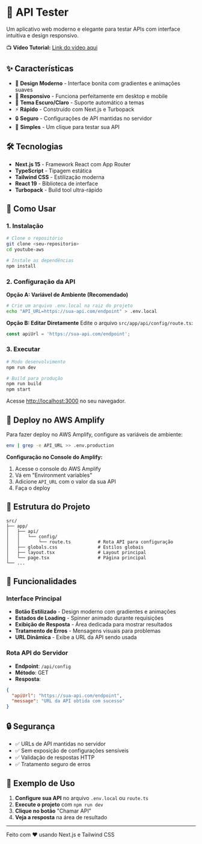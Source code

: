 # 🚀 API Tester

Um aplicativo web moderno e elegante para testar APIs com interface intuitiva e design responsivo.

📺 **Vídeo Tutorial:** [Link do vídeo aqui](https://youtu.be/CV7EWhzzbjY)

## ✨ Características

- 🎨 **Design Moderno** - Interface bonita com gradientes e animações suaves
- 📱 **Responsivo** - Funciona perfeitamente em desktop e mobile
- 🌙 **Tema Escuro/Claro** - Suporte automático a temas
- ⚡ **Rápido** - Construído com Next.js e Turbopack
- 🔒 **Seguro** - Configurações de API mantidas no servidor
- 🎯 **Simples** - Um clique para testar sua API

## 🛠️ Tecnologias

- **Next.js 15** - Framework React com App Router
- **TypeScript** - Tipagem estática
- **Tailwind CSS** - Estilização moderna
- **React 19** - Biblioteca de interface
- **Turbopack** - Build tool ultra-rápido

## 🚀 Como Usar

### 1. Instalação

```bash
# Clone o repositório
git clone <seu-repositorio>
cd youtube-aws

# Instale as dependências
npm install
```

### 2. Configuração da API

**Opção A: Variável de Ambiente (Recomendado)**
```bash
# Crie um arquivo .env.local na raiz do projeto
echo "API_URL=https://sua-api.com/endpoint" > .env.local
```

**Opção B: Editar Diretamente**
Edite o arquivo `src/app/api/config/route.ts`:
```typescript
const apiUrl = 'https://sua-api.com/endpoint';
```

### 3. Executar

```bash
# Modo desenvolvimento
npm run dev

# Build para produção
npm run build
npm start
```

Acesse [http://localhost:3000](http://localhost:3000) no seu navegador.

## 🚀 Deploy no AWS Amplify

Para fazer deploy no AWS Amplify, configure as variáveis de ambiente:

```bash
env | grep -e API_URL >> .env.production
```

**Configuração no Console do Amplify:**
1. Acesse o console do AWS Amplify
2. Vá em "Environment variables"
3. Adicione `API_URL` com o valor da sua API
4. Faça o deploy

## 📁 Estrutura do Projeto

```
src/
├── app/
│   ├── api/
│   │   └── config/
│   │       └── route.ts          # Rota API para configuração
│   ├── globals.css               # Estilos globais
│   ├── layout.tsx                # Layout principal
│   └── page.tsx                  # Página principal
└── ...
```

## 🔧 Funcionalidades

### Interface Principal
- **Botão Estilizado** - Design moderno com gradientes e animações
- **Estados de Loading** - Spinner animado durante requisições
- **Exibição de Resposta** - Área dedicada para mostrar resultados
- **Tratamento de Erros** - Mensagens visuais para problemas
- **URL Dinâmica** - Exibe a URL da API sendo usada

### Rota API do Servidor
- **Endpoint**: `/api/config`
- **Método**: GET
- **Resposta**:
```json
{
  "apiUrl": "https://sua-api.com/endpoint",
  "message": "URL da API obtida com sucesso"
}
```

## 🔒 Segurança

- ✅ URLs de API mantidas no servidor
- ✅ Sem exposição de configurações sensíveis
- ✅ Validação de respostas HTTP
- ✅ Tratamento seguro de erros

## 📝 Exemplo de Uso

1. **Configure sua API** no arquivo `.env.local` ou `route.ts`
2. **Execute o projeto** com `npm run dev`
3. **Clique no botão** "Chamar API"
4. **Veja a resposta** na área de resultado

---

Feito com ❤️ usando Next.js e Tailwind CSS